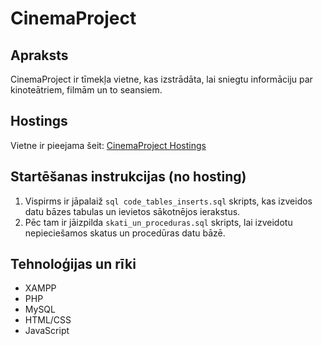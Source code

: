 # CinemaProject

## Apraksts
CinemaProject ir tīmekļa vietne, kas izstrādāta, lai sniegtu informāciju par kinoteātriem, filmām un to seansiem.

## Hostings
Vietne ir pieejama šeit: [CinemaProject Hostings](http://n119063.hostde20.fornex.host/index.php)

## Startēšanas instrukcijas (no hosting)
1. Vispirms ir jāpalaiž `sql code_tables_inserts.sql` skripts, kas izveidos datu bāzes tabulas un ievietos sākotnējos ierakstus.
2. Pēc tam ir jāizpilda `skati_un_proceduras.sql` skripts, lai izveidotu nepieciešamos skatus un procedūras datu bāzē.

## Tehnoloģijas un rīki
- XAMPP
- PHP
- MySQL
- HTML/CSS
- JavaScript